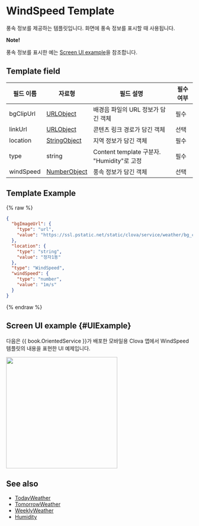 # WindSpeed Template
풍속 정보를 제공하는 템플릿입니다. 화면에 풍속 정보를 표시할 때 사용됩니다.

<div class="note">
<p><strong>Note!</strong></p>
<p>풍속 정보를 표시한 예는 <a href="#UIExample">Screen UI example</a>을 참조합니다.</p>
</div>

## Template field

| 필드 이름       | 자료형    | 필드 설명                     | 필수 여부 |
|---------------|---------|-----------------------------|---------|
| bgClipUrl     | [URLObject](/CIC/References/ContentTemplates/Shared_Objects.md#URLObject) | 배경음 파일의 URL 정보가 담긴 객체 | 필수 |
| linkUrl       | [URLObject](/CIC/References/ContentTemplates/Shared_Objects.md#URLObject) | 콘텐츠 링크 경로가 담긴 객체   | 선택 |
| location      | [StringObject](/CIC/References/ContentTemplates/Shared_Objects.md#StringObject) | 지역 정보가 담긴 객체 | 필수 |
| type          | string | Content template 구분자. "Humidity"로 고정 | 필수 |
| windSpeed     | [NumberObject](/CIC/References/ContentTemplates/Shared_Objects.md#NumberObject) | 풍속 정보가 담긴 객체 | 선택 |

## Template Example

{% raw %}
```json
{
  "bgImageUrl": {
    "type": "url",
    "value": "https://ssl.pstatic.net/static/clova/service/weather/bg_cloud_night.mp4"
  },
  "location": {
    "type": "string",
    "value": "정자1동"
  },
  "type": "WindSpeed",
  "windSpeed": {
    "type": "number",
    "value": "1m/s"
  }
}
```
{% endraw %}

## Screen UI example {#UIExample}
다음은 {{ book.OrientedService }}가 배포한 모바일용 Clova 앱에서 WindSpeed 템플릿의 내용을 표현한 UI 예제입니다.
<div class="midAlign"><img style="width: 300px !important" src="/CIC/Resources/Images/Content-Template-WindSpeed.png" /></div>

## See also
* [TodayWeather](/CIC/References/ContentTemplates/TodayWeather.md)
* [TomorrowWeather](/CIC/References/ContentTemplates/TomorrowWeather.md)
* [WeeklyWeather](/CIC/References/ContentTemplates/Humidity.md)
* [Humidity](/CIC/References/ContentTemplates/Humidity.md)
